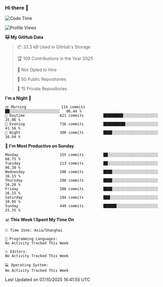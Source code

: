 ### Hi there 👋

<!--
**robinWongM/robinWongM** is a ✨ _special_ ✨ repository because its `README.md` (this file) appears on your GitHub profile.

Here are some ideas to get you started:

- 🔭 I’m currently working on ...
- 🌱 I’m currently learning ...
- 👯 I’m looking to collaborate on ...
- 🤔 I’m looking for help with ...
- 💬 Ask me about ...
- 📫 How to reach me: ...
- 😄 Pronouns: ...
- ⚡ Fun fact: ...
-->

<!--START_SECTION:waka-->
![Code Time](http://img.shields.io/badge/Code%20Time-272%20hrs%2015%20mins-blue)

![Profile Views](http://img.shields.io/badge/Profile%20Views-0-blue)

**🐱 My GitHub Data** 

> 📦 33.5 kB Used in GitHub's Storage 
 > 
> 🏆 109 Contributions in the Year 2025
 > 
> 🚫 Not Opted to Hire
 > 
> 📜 50 Public Repositories 
 > 
> 🔑 15 Private Repositories 
 > 
**I'm a Night 🦉** 

```text
🌞 Morning                114 commits         ██░░░░░░░░░░░░░░░░░░░░░░░   06.44 % 
🌆 Daytime                621 commits         █████████░░░░░░░░░░░░░░░░   35.06 % 
🌃 Evening                736 commits         ██████████░░░░░░░░░░░░░░░   41.56 % 
🌙 Night                  300 commits         ████░░░░░░░░░░░░░░░░░░░░░   16.94 % 
```
📅 **I'm Most Productive on Sunday** 

```text
Monday                   155 commits         ██░░░░░░░░░░░░░░░░░░░░░░░   08.75 % 
Tuesday                  113 commits         ██░░░░░░░░░░░░░░░░░░░░░░░   06.38 % 
Wednesday                286 commits         ████░░░░░░░░░░░░░░░░░░░░░   16.15 % 
Thursday                 288 commits         ████░░░░░░░░░░░░░░░░░░░░░   16.26 % 
Friday                   286 commits         ████░░░░░░░░░░░░░░░░░░░░░   16.15 % 
Saturday                 194 commits         ███░░░░░░░░░░░░░░░░░░░░░░   10.95 % 
Sunday                   449 commits         ██████░░░░░░░░░░░░░░░░░░░   25.35 % 
```


📊 **This Week I Spent My Time On** 

```text
🕑︎ Time Zone: Asia/Shanghai

💬 Programming Languages: 
No Activity Tracked This Week

🔥 Editors: 
No Activity Tracked This Week

💻 Operating System: 
No Activity Tracked This Week
```


 Last Updated on 07/10/2025 16:41:55 UTC
<!--END_SECTION:waka-->
